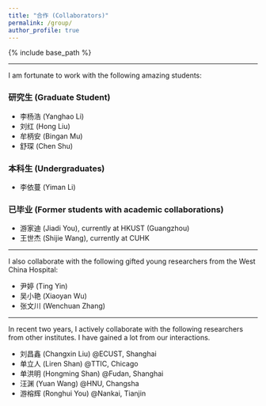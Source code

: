 ```yaml
---
title: "合作 (Collaborators)"
permalink: /group/
author_profile: true
---
```


{% include base_path %}
***

I am fortunate to work with the following amazing students:

### 研究生 (Graduate Student)
* 李杨浩 (Yanghao Li)
* 刘红 (Hong Liu)
* 牟柄安 (Bingan Mu)
* 舒琛 (Chen Shu)

### 本科生 (Undergraduates)
* 李依蔓 (Yiman Li)

### 已毕业 (Former students with academic collaborations)
* 游家迪 (Jiadi You), currently at HKUST (Guangzhou)
* 王世杰 (Shijie Wang), currently at CUHK

---
I also collaborate with the following gifted young researchers from the West China Hospital:
* 尹婷 (Ting Yin)
* 吴小艳 (Xiaoyan Wu)
* 张文川 (Wenchuan Zhang)

---
In recent two years, I actively collaborate with the following researchers from other institutes. I have gained a lot from our interactions.

* 刘昌鑫 (Changxin Liu) @ECUST, Shanghai
* 单立人 (Liren Shan) @TTIC, Chicago
* 单洪明 (Hongming Shan) @Fudan, Shanghai
* 汪渊 (Yuan Wang) @HNU, Changsha
* 游榕辉 (Ronghui You) @Nankai, Tianjin


